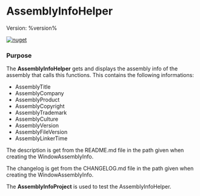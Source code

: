 # AssemblyInfoHelper

Version: %version%

[![nuget](https://img.shields.io/nuget/v/AssemblyInfoHelper.svg)](https://www.nuget.org/packages/AssemblyInfoHelper/)

### Purpose

The **AssemblyInfoHelper** gets and displays the assembly info of the assembly that calls this functions.
This contains the following informations:
- AssemblyTitle
- AssemblyCompany
- AssemblyProduct
- AssemblyCopyright
- AssemblyTrademark
- AssemblyCulture
- AssemblyVersion
- AssemblyFileVersion
- AssemblyLinkerTime

The description is get from the README.md file in the path given when creating the WindowAssemblyInfo.

The changelog is get from the CHANGELOG.md file in the path given when creating the WindowAssemblyInfo.

The **AssemblyInfoProject** is used to test the AssemblyInfoHelper.